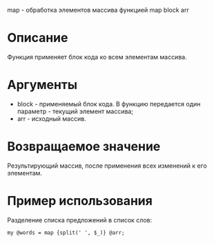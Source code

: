 map - обработка элементов массива функцией
    map block arr

Описание
========

Функция применяет блок кода ко всем элементам массива.

Аргументы
=========

* block - применяемый блок кода. В функцию передается один параметр - текущий элемент массива;
* arr - исходный массив.

Возвращаемое значение
=====================

Результирующий массив, после применения всех изменений к его элементам.

Пример использования
====================

Разделение списка предложений в список слов:

    my @words = map {split(' ', $_)} @arr;
